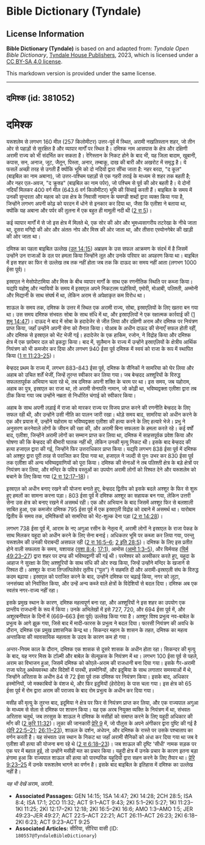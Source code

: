 # Bible Dictionary (Tyndale)

## License Information

**Bible Dictionary (Tyndale)** is based on and adapted from: _Tyndale Open Bible Dictionary_, [Tyndale House Publishers](https://tyndaleopenresources.com/), 2023, which is licensed under a [CC BY-SA 4.0 license](https://creativecommons.org/licenses/by-sa/4.0/legalcode.en).

This markdown version is provided under the same license.



--------------------------------

## दमिश्क (id: 381052)

दमिश्क
======

यरूशलेम से लगभग 160 मील (257 किलोमीटर) उत्तर\-पूर्व में स्थित, अरामी नखलिस्तान शहर, जो तीन ओर से पहाड़ों से सुरक्षित है और व्यापार मार्गों पर स्थित है। दमिश्क नाम आसपास के क्षेत्र और दक्षिणी अरामी राज्य को भी संदर्भित कर सकता है। रेगिस्तान के निकट होने के बाद भी, यह जिला बादाम, खुबानी, कपास, सन, अनाज, जूट, जैतून, पिस्ता, अनार, तम्बाकू, दाख की बारी और अखरोट में समृद्ध है। ये फसलें अच्छी तरह से उगती हैं क्योंकि भूमि को दो नदियों द्वारा सींचा जाता है: नहर बरदा, "द कूल" (बाइबिल का नाम अबाना), जो उत्तर\-पश्चिम पहाड़ों से एक गहरी तराई के माध्यम से शहर तक बहती है; और नहर एल\-अवज, "द क्रूक्ड" (बाइबिल का नाम पर्पर), जो पश्चिम से पूर्व की ओर बहती है। ये दोनों नदियाँ मिलकर 400 वर्ग मील (643\.6 वर्ग किलोमीटर) भूमि की सिंचाई करती हैं। बाइबिल के समय में उनकी सुन्दरता और महत्व को उस क्षेत्र के निवासी नामान के घमण्डी शब्दों द्वारा व्यक्त किया गया है, जिन्होंने लगभग अपनी कोढ़ को यरदन में धोने से इनकार कर दिया था, जैसा कि एलीशा ने बताया था, क्योंकि यह अबाना और पर्पर की तुलना में एक बहुत ही मामूली नदी थी ([2 रा 5](https://ref.ly/2Kgs5:1-2Kgs5:27))।

कई व्यापार मार्गों में से जो इस क्षेत्र में मिलते थे, एक सोर की ओर और भूमध्यसागरीय तटरेखा के नीचे जाता था, दूसरा मगिद्दो की ओर और अंततः नोप और मिस्र की ओर जाता था, और तीसरा एस्योनगेबेर की खाड़ी की ओर जाता था।

दमिश्क का पहला बाइबिल उल्लेख ([उत 14:15](https://ref.ly/Gen14:15)) अब्राहम के उस सफल आक्रमण के संदर्भ में है जिसमें उन्होंने उन राजाओं के दल पर हमला किया जिन्होंने लूत और उनके परिवार का अपहरण किया था। बाइबिल में इस शहर का फिर से उल्लेख तब तक नहीं होता जब तक कि दाऊद का समय नहीं आता (लगभग 1000 ईसा पूर्व)।

इस्राएल ने मेसोपोटामिया और मिस्र के बीच व्यापार मार्गों के साथ एक रणनीतिक स्थिति पर कब्जा किया। यद्यपि यहोशू और न्यायियों के समय में इस्राएल अपने निकटतम पड़ोसियों, एमोरी, मोआबी, पलिश्ती, अम्मोनी और मिद्यानी के साथ संघर्ष में था, लेकिन अराम से अपेक्षाकृत कम विरोध था।

शाऊल के समय तक, दमिश्क के उत्तर में स्थित एक अरामी राज्य, सोबा, इस्राएलियों के लिए खतरा बन गया था। उस समय दमिश्क संभवतः सोबा के साथ संधि में था, और इस्राएलियों ने एक रक्षात्मक कार्रवाई की ([1 शमू 14:47](https://ref.ly/1Sam14:47))। दाऊद ने बाद में सोबा के हदादेजेर से जीत लिया और दक्षिणी अराम और दमिश्क पर नियंत्रण प्राप्त किया, जहाँ उन्होंने अपनी सेना को तैनात किया। योआब के अधीन दाऊद की सेनाएँ सफल होती रहीं, और दमिश्क से इस्राएल को भेंट भेजी गई। हदादेजेर के एक हाकिम, रजोन, ने विद्रोह किया और दमिश्क क्षेत्र में एक छापेमार दल को इकट्ठा किया। बाद में, सुलैमान के राज्य में उन्होंने इस्राएलियों के क्षेत्रीय आर्थिक नियंत्रण को भी कमजोर कर दिया और लगभग 940 ईसा पूर्व दमिश्क में स्वयं को राजा के रूप में स्थापित किया ([1 रा 11:23–25](https://ref.ly/1Kgs11:23-1Kgs11:25))।

बेन्हदद प्रथम के राज्य में, लगभग 883–843 ईसा पूर्व, दमिश्क के सैनिकों ने सामरिया को घेर लिया और अहाब को उचित शर्तें भेजीं, जिन्हें तुरन्त स्वीकार कर लिया गया। जब बेन्हदद अश्शूरियों के विरुद्ध सफलतापूर्वक अभियान चला रहे थे, तब दमिश्क अपनी शक्ति के चरम पर था। इस समय, जब यहोराम, अहाब का पुत्र, इस्राएल का राजा था, तो अरामी सेनापति नामान, जो कोढ़ी था, भविष्यद्वक्ता एलीशा द्वारा तब ठीक किया गया जब उन्होंने नम्रता से निर्धारित चंगाई को स्वीकार किया।

अहाब के साथ अपनी लड़ाई में राजा को मारकर राज्य पर विजय प्राप्त करने की रणनीति बेन्हदद के लिए सफल रही थी, और उन्होंने उसी नीति का पालन जारी रखा। थोड़े समय बाद, सामरिया को अधीन करने के एक और प्रयास में, उन्होंने यहोराम या भविष्यद्वक्ता एलीशा की हत्या करने के लिए हत्यारे भेजे। प्रभु ने अनुसरण करनेवाले लोगों के जीवन की रक्षा की, और अरामी बिना सफलता के हमला करते रहे। कई वर्षों बाद, एलीशा, जिन्होंने अरामी लोगों का सम्मान प्राप्त कर लिया था, दमिश्क में साहसपूर्वक प्रवेश किया और घोषणा की कि बेन्हदद की बीमारी घातक नहीं थी, लेकिन उनकी मृत्यु निकट थी। इसके बाद बेन्हदद की हत्या हजाएल द्वारा की गई, जिन्होंने फिर उत्तराधिकार प्राप्त किया। यद्यपि लगभग 838 ईसा पूर्व में दमिश्क को अश्शूर द्वारा पूरी तरह से पराजित कर दिया गया था, हजाएल ने जल्दी से पुनः उभर कर 830 ईसा पूर्व तक एलीशा की अन्य भविष्यद्ववाणियों को पूरा किया। दमिश्क की सेनाओं ने तब पलिश्ती क्षेत्र के बड़े क्षेत्रों पर नियंत्रण कर लिया, और मन्दिर के पवित्र वस्तुओं का उपयोग अरामी लोगों को रिश्वत देने और यरूशलेम को बचाने के लिए किया गया ([2 रा 12:17–18](https://ref.ly/2Kgs12:17-2Kgs12:18))।

इस्राएल को अधीन बनाए रखने की योजना बनाते हुए, बेन्हदद द्वितीय को इसके बदले अश्शूर के फिर से शुरू हुए हमलों का सामना करना पड़ा। 803 ईसा पूर्व में दमिश्क अश्शूर का सहायक बन गया, लेकिन उत्तरी सेना उस क्षेत्र को बनाए रखने में असमर्थ रही। एक और अभियान के बाद जिसमें अश्शूर फिर से बलशाली साबित हुआ, एक कमजोर दमिश्क 795 ईसा पूर्व में एक इस्राएली विद्रोह को दबाने में असमर्थ था। यारोबाम द्वितीय के समय तक, दमिश्कियों को सामरिया को भेंट\-शुल्क देना पड़ा ([2 रा 14:28](https://ref.ly/2Kgs14:28))।

लगभग 738 ईसा पूर्व में, आराम के नए अगुआ रसीन के नेतृत्व में, अरामी लोगों ने इस्राएल के राजा पेकह के साथ मिलकर यहूदा को अधीन करने के लिए सेना बनाई। अधिकतर भूमि पर कब्जा कर लिया गया, परन्तु यरूशलेम की उनकी घेराबन्दी असफल रही ([2 रा 16:5–6](https://ref.ly/2Kgs16:5-2Kgs16:6); [2 इति 28:5](https://ref.ly/2Chr28:5))। दमिश्क के लिए इस प्रतीत होने वाली सफलता के समय, यशायाह ([यशा 8:4](https://ref.ly/Isa8:4); [17:1](https://ref.ly/Isa17:1)), आमोस ([आमो 1:3–5](https://ref.ly/Amos1:3-Amos1:5)), और यिर्मयाह ([यिर्म 49:23–27](https://ref.ly/Jer49:23-Jer49:27)) द्वारा शहर पर दण्ड की भविष्यद्वाणी की गई थी। परमेश्वर को अस्वीकार करते हुए, यहूदा के आहाज ने सुरक्षा के लिए अश्शूरियों के साथ संधि की ओर रुख किया, जिन्हें उन्होंने मन्दिर के खजाने से रिश्वत दी। अश्शूर के राजा तिग्लत्पिलेसेर तृतीय (“पुल”) ने सहमति दी और अरामी\-इस्राएली संघ के विरुद्ध कदम बढ़ाया। इस्राएल को पराजित करने के बाद, उन्होंने दमिश्क पर चढ़ाई किया, नगर को लूटा, जनसंख्या को निर्वासित किया, और उन्हें अन्य कब्जे वाले क्षेत्रों के विदेशियों से बदल दिया। दमिश्क अब एक स्वतंत्र नगर\-राज्य नहीं रहा।

इसके प्रमुख स्थान के कारण, दमिश्क महत्वपूर्ण बना रहा, और अश्शूरियों ने इस शहर का उपयोग एक प्रान्तीय राजधानी के रूप में किया। उनके अभिलेखों में इसे 727, 720, और 694 ईसा पूर्व में, और अशूरबनीपाल के दिनों में (669–663 ईसा पूर्व) उल्लेख किया गया है। अश्शूर विश्व प्रभुत्व नव\-बाबेल के प्रभुत्व के आगे झुक गया, जिसे बाद में मादी\-फारस के प्रभुत्व ने बदल दिया। फारसी नियंत्रण की अवधि के दौरान, दमिश्क एक प्रमुख प्रशासनिक केन्द्र था। सिकन्दर महान के शासन के तहत, दमिश्क का महत्व अन्ताकिया की व्यावसायिक महत्वता के उदय के कारण कम हो गया।

अन्तर\-नियम काल के दौरान, दमिश्क एक शासक से दूसरे शासक के अधीन होता रहा। सिकन्दर की मृत्यु के बाद, यह नगर मिस्र के टॉल्मी और बाबेल के सेल्यूकस के नियंत्रण में था। लगभग 100 ईसा पूर्व से पहले, अराम का विभाजन हुआ, जिसमें दमिश्क को कोएले\-अराम की राजधानी बना दिया गया। इसके गैर\-अरामी राजा घरेलू अर्थव्यवस्था और विदेशों में पारथी, हस्मोनियों, और इदूमिया के साथ लगातार समस्याओं में थे, जिन्होंने अरितास के अधीन 84 से 72 ईसा पूर्व तक दमिश्क पर नियंत्रण किया। इसके बाद, अधिकार हस्मोनियों, जो मक्काबियों के वंशज थे, और फिर इदुमियों (हेरोदेस) के पास चला गया। इस क्षेत्र को 65 ईसा पूर्व में रोम द्वारा अराम की पराजय के बाद रोम प्रभुत्व के अधीन कर दिया गया।

मसीह की मृत्यु के तुरन्त बाद, इदूमिया ने क्षेत्र पर फिर से नियंत्रण प्राप्त कर लिया, और एक राज्यपाल अगुआ के माध्यम से सेला से दमिश्क पर शासन किया। यह एक अरब नियुक्त व्यक्ति के नियंत्रण में था, संभवतः अरितास चतुर्थ, जब तरसुस के शाऊल ने दमिश्क के मसीहों को समाप्त करने के लिए यहूदी अधिकार की माँग की ([2 कुरि 11:32](https://ref.ly/2Cor11:32))। लूका की जानकारी [प्रेरि 9](https://ref.ly/Acts9:1-Acts9:43) में, जो पौलुस के अपने अंगीकार द्वारा पुष्टि की गई है ([प्रेरि 22:5–21](https://ref.ly/Acts22:5-Acts22:21); [26:11–23](https://ref.ly/Acts26:11-Acts26:23)), शाऊल के दर्शन, अंधेपन, और दमिश्क के रास्ते पर उसके पश्चाताप का वर्णन करती है। यह संभवतः उस स्थान के निकट था जहाँ अरामी सैनिकों को अंधा कर दिया गया था जब वे एलीशा की हत्या की योजना बना रहे थे ([2 रा 6:18–23](https://ref.ly/2Kgs6:18-2Kgs6:23))। जब शाऊल की दृष्टि 'सीधी' नामक सड़क पर एक घर में बहाल हुई, तो उन्होंने मसीही मत का प्रचार किया। यहूदी क्षेत्र में उनके प्रचार के कारण इतना बड़ा हंगामा हुआ कि राज्यपाल शाऊल की हत्या को पारम्परिक यहूदियों द्वारा सहन करने के लिए तैयार था। [प्रेरि 9:23–25](https://ref.ly/Acts9:23-Acts9:25) में उनके यरूशलेम भागने का वर्णन है। इसके बाद बाइबिल के इतिहास में दमिश्क का उल्लेख नहीं है।

*यह भी देखें* अराम, अरामी.

* **Associated Passages:** GEN 14:15; 1SA 14:47; 2KI 14:28; 2CH 28:5; ISA 8:4; ISA 17:1; 2CO 11:32; ACT 9:1–ACT 9:43; 2KI 5:1–2KI 5:27; 1KI 11:23–1KI 11:25; 2KI 12:17–2KI 12:18; 2KI 16:5–2KI 16:6; AMO 1:3–AMO 1:5; JER 49:23–JER 49:27; ACT 22:5–ACT 22:21; ACT 26:11–ACT 26:23; 2KI 6:18–2KI 6:23; ACT 9:23–ACT 9:25
* **Associated Articles:** सीरिया, सीरिया वासी (ID: `180557@TyndaleBibleDictionary`)

